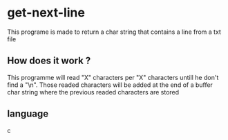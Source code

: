 # get-next-line
This programe is made to return a char string that contains a line from a txt file  
## How does it work ?
This programme will read "X" characters per "X" characters untill he don't find a "\n".
Those readed characters will be added at the end of a buffer char string where the previous readed characters are stored  
## language
c
